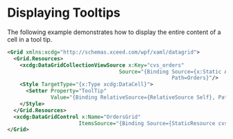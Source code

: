 # Displaying Tooltips

The following example demonstrates how to display the entire content of a cell in a tool tip.

```xml
<Grid xmlns:xcdg="http://schemas.xceed.com/wpf/xaml/datagrid">
  <Grid.Resources>
    <xcdg:DataGridCollectionViewSource x:Key="cvs_orders"
                                    Source="{Binding Source={x:Static Application.Current}, 
                                                     Path=Orders}"/>
    <Style TargetType="{x:Type xcdg:DataCell}">
      <Setter Property="ToolTip"
              Value="{Binding RelativeSource={RelativeSource Self}, Path=Content}"/>
    </Style>
  </Grid.Resources>
  <xcdg:DataGridControl x:Name="OrdersGrid"
                       ItemsSource="{Binding Source={StaticResource cvs_orders}}"/>        
</Grid>
```